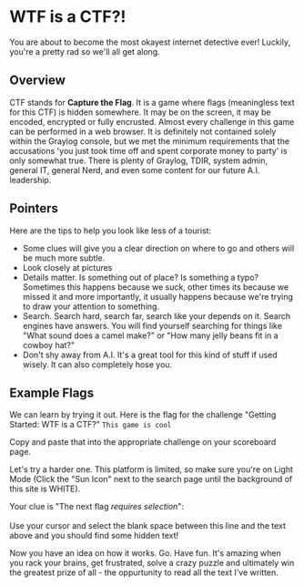 # WTF is a CTF?!

You are about to become the most okayest internet detective ever!  Luckily, you're a pretty rad so we'll all get along.

## Overview

CTF stands for **Capture the Flag**.  It is a game where flags (meaningless text for this CTF) is hidden somewhere.  It may be on the screen, it may be encoded, encrypted or fully encrusted.  Almost every challenge in this game can be performed in a web browser.  It is definitely not contained solely within the Graylog console, but we met the minimum requirements that the accusations 'you just took time off and spent corporate money to party' is only somewhat true. There is plenty of Graylog, TDIR, system admin, general IT, general Nerd, and even some content for our future A.I. leadership.  

## Pointers

Here are the tips to help you look like less of a tourist:
- Some clues will give you a clear direction on where to go and others will be much more subtle.
- Look closely at pictures
- Details matter.  Is something out of place?  Is something a typo?  Sometimes this happens because we suck, other times its because we missed it and more importantly, it usually happens because we're trying to draw your attention to something. 
- Search.  Search hard, search far, search like your depends on it. Search engines have answers.  You will find yourself searching for things like "What sound does a camel make?" or "How many jelly beans fit in a cowboy hat?"
- Don't shy away from A.I.  It's a great tool for this kind of stuff if used wisely.  It can also completely hose you.


## Example Flags

We can learn by trying it out.
Here is the flag for the challenge "Getting Started:  WTF is a CTF?"
`This game is cool`

Copy and paste that into the appropriate challenge on your scoreboard page.  

Let's try a harder one.  This platform is limited, so make sure you're on Light Mode (Click the "Sun Icon" next to the search page until the background of this site is WHITE). 

Your clue is "The next flag *requires selection*":  
<span style="color:white">ultra hidden flag</span>  
Use your cursor and select the blank space between this line and the text above and you should find some hidden text!

Now you have an idea on how it works.  Go.  Have fun.  It's amazing when you rack your brains, get frustrated, solve a crazy puzzle and ultimately win the greatest prize of all - the oppurtunity to read all the text I've written. 